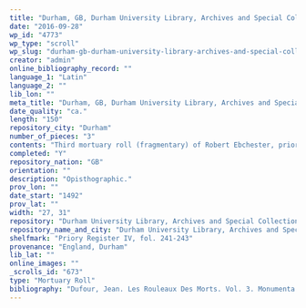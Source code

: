 ```yaml
---
title: "Durham, GB, Durham University Library, Archives and Special Collections, Durham Cathedral Muniments, Priory Register IV, fol. 241-243"
date: "2016-09-28"
wp_id: "4773"
wp_type: "scroll"
wp_slug: "durham-gb-durham-university-library-archives-and-special-collections-durham-cathedral-muniments-priory-register-iv-fol-241-243"
creator: "admin"
online_bibliography_record: ""
language_1: "Latin"
language_2: ""
lib_lon: ""
meta_title: "Durham, GB, Durham University Library, Archives and Special Collections, Durham Cathedral Muniments, Priory Register IV, fol. 241-243"
date_quality: "ca."
length: "150"
repository_city: "Durham"
number_of_pieces: "3"
contents: "Third mortuary roll (fragmentary) of Robert Ebchester, prior of Durham."
completed: "Y"
repository_nation: "GB"
orientation: ""
description: "Opisthographic."
prov_lon: ""
date_start: "1492"
prov_lat: ""
width: "27, 31"
repository: "Durham University Library, Archives and Special Collections, Durham Cathedral Muniments"
repository_name_and_city: "Durham University Library, Archives and Special Collections, Durham Cathedral Muniments, Durham GB"
shelfmark: "Priory Register IV, fol. 241-243"
provenance: "England, Durham"
lib_lat: ""
online_images: ""
_scrolls_id: "673"
type: "Mortuary Roll"
bibliography: "Dufour, Jean. Les Rouleaux Des Morts. Vol. 3. Monumenta Palaeographica Medii Aevi. Series Gallica. Turnhout: Brepols, 2009, no. 399."
---
```




